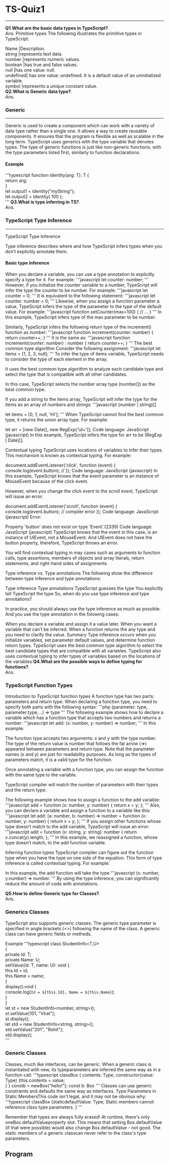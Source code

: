 # TS-Quiz1
---
__Q1.What are the basic data types in TypeScript?__.\
Ans. 
Primitive types
The following illustrates the primitive types in TypeScript:

Name	 |Description.\
string	 |represents text data.\
number	 |represents numeric values.\
boolean	 |has true and false values.\
null	 |has one value: null.\
undefined|	has one value: undefined. It is a default value of an uninitialized variable.\
symbol	 |represents a unique constant value.\
__Q2.What is Generic data type?__.\
Ans. 
 ### Generic
 ---
Generic is used to create a component which can work with a variety of data type rather than a single one. It allows a way to create reusable components. It ensures that the program is flexible as well as scalable in the long term. TypeScript uses generics with the type variable <T> that denotes types. The type of generic functions is just like non-generic functions, with the type parameters listed first, similarly to function declarations.

#### Example
'''typescript
function identity<T>(arg: T): T {  
    return arg;  
}  
let output1 = identity<string>("myString");  
let output2 = identity<number>( 100 );  
'''
__Q3.What is type inferring in TS?__.\
Ans.
### TypeScript Type Inference
---
TypeScript Type Inference

Type inference describes where and how TypeScript infers types when you don’t explicitly annotate them.

#### Basic type inference
When you declare a variable, you can use a type annotation to explicitly specify a type for it.
 For example:
'''javascript
let counter: number;
'''
However, if you initialize the counter variable to a number, TypeScript will infer the type the counter to be number. For example:
'''javascript
let counter = 0;
'''
It is equivalent to the following statement:
'''javascript
let counter: number = 0;
'''
Likewise, when you assign a function parameter a value, TypeScript infers the type of the parameter to the type of the default value. For example:
'''javascript
function setCounter(max=100) {
    // ...
}
'''
In this example, TypeScript infers type of the max parameter to be number.

Similarly, TypeScript infers the following return type of the increment() function as number:
'''javascript
function increment(counter: number) {
    return counter++;
}
'''
It is the same as:
'''javascript
function increment(counter: number) : number {
    return counter++;
}
'''
The best common type algorithm
Consider the following assignment:
'''javascript
let items = [1, 2, 3, null];
'''
To infer the type of items variable, TypeScript needs to consider the type of each element in the array.

It uses the best common type algorithm to analyze each candidate type and select the type that is compatible with all other candidates.

In this case, TypeScript selects the number array type (number[]) as the best common type.

If you add a string to the items array, TypeScript will infer the type for the items as an array of numbers and strings:
 '''javascript
(number | string)[]

let items = [0, 1, null, 'Hi'];
'''
When TypeScript cannot find the best common type, it returns the union array type. For example:

let arr = [new Date(), new RegExp('\d+')];
Code language: JavaScript (javascript)
In this example, TypeScript infers the type for arr to be (RegExp | Date)[].

Contextual typing
TypeScript uses locations of variables to infer their types. This mechanism is known as contextual typing. For example:

document.addEventListener('click', function (event) {
    console.log(event.button); // 
});
Code language: JavaScript (javascript)
In this example, TypeScript knows that the event parameter is an instance of MouseEvent because of the click event.

However, when you change the click event to the scroll event, TypeScript will issue an error:

document.addEventListener('scroll', function (event) {
    console.log(event.button); // compiler error
});
Code language: JavaScript (javascript)
Error:

Property 'button' does not exist on type 'Event'.(2339)
Code language: JavaScript (javascript)
TypeScript knows that the event in this case, is an instance of UIEvent, not a MouseEvent. And UIEvent does not have the button property, therefore, TypeScript throws an error.

You will find contextual typing in may cases such as arguments to function calls, type assertions, members of objects and array literals, return statements, and right-hand sides of assignments.

Type inference vs. Type annotations
The following show the difference between type inference and type annotations:

Type inference	Type annotations
TypeScript guesses the type	You explicitly tell TypeScript the type
So, when do you use type inference and type annotations?

In practice, you should always use the type inference as much as possible. And you use the type annotation in the folowing cases:

When you declare a variable and assign it a value later.
When you want a variable that can’t be inferred.
When a function returns the any type and you need to clarify the value.
Summary
Type inference occurs when you initialize variables, set parameter default values, and determine function return types.
TypeScript uses the best common type algorithm to select the best candidate types that are compatible with all variables.
TypeScript also uses contextual typing to infer types of variables based on the locations of the variables
__Q4.What are the possible ways to define typing for functions?__.\
Ans.
### TypeScript Function Types

Introduction to TypeScript function types
A function type has two parts: parameters and return type. When declaring a function type, you need to specify both parts with the following syntax:
'''php
(parameter: type, parameter:type,...) => type
'''
The following example shows how to declare a variable which has a function type that accepts two numbers and returns a number:
'''javascript
let add: (x: number, y: number) => number;
'''
In this example:

The function type accepts two arguments: x and y with the type number.
The type of the return value is number that follows the fat arrow (=>) appeared between parameters and return type.
Note that the parameter names (x and y) are just for readability purposes. As long as the types of parameters match, it is a valid type for the function.

Once annotating a variable with a function type, you can assign the function with the same type to the variable.

TypeScript compiler will match the number of parameters with their types and the return type.

The following example shows how to assign a function to the add variable:
'''javascript
add = function (x: number, y: number) {
    return x + y;
};
'''
Also, you can declare a variable and assign a function to a variable like this:
'''javascript
let add: (a: number, b: number) => number =
    function (x: number, y: number) {
        return x + y;
    };
'''
If you assign other functions whose type doesn’t match to the add variable, TypeScript will issue an error:
'''javascript
add = function (x: string, y: string): number {
    return x.concat(y).length;
};
'''
In this example, we reassigned a function, whose type doesn’t match, to the add function variable.

Inferring function types
TypeScript compiler can figure out the function type when you have the type on one side of the equation. This form of type inference is called contextual typing. For example:


In this example, the add function will take the type
'''javascript
 (x: number, y:number) => number.
'''
By using the type inference, you can significantly reduce the amount of code with annotations.


__Q5.How to define Generic type for Classes?__.\
Ans.
### Generics Classes
TypeScript also supports generic classes. The generic type parameter is specified in angle brackets (<>) following the name of the class. A generic class can have generic fields or methods.

Example
'''typescript
class StudentInfo<T,U>  
{   
    private Id: T;  
    private Name: U;  
    setValue(id: T, name: U): void {   
        this.Id = id;  
        this.Name = name;  
    }  
    display():void {   
        console.log(`Id = ${this.Id}, Name = ${this.Name}`);  
    }  
}  
let st = new StudentInfo<number, string>();  
st.setValue(101, "Virat");  
st.display();  
let std = new StudentInfo<string, string>();  
std.setValue("201", "Rohit");  
std.display();  
'''
### Generic Classes
Classes, much like interfaces, can be generic. When a generic class is instantiated with new, its typeparameters are inferred the same way as in a function call:
'''typescript
classBox<Type> {
    contents: Type;
    constructor(value: Type) 
    {this.contents = value;  
        }
    }
    constb = newBox("hello!");
    const b: Box<string>
'''
Classes can use generic constraints and defaults the same way as interfaces.
Type Parameters in Static MembersThis code isn't legal, and it may not be obvious why:
'''typescript
classBox<Type>
 {staticdefaultValue: Type;
  Static members cannot reference class type parameters.
  }
  '''
  
Remember that types are always fully erased! At runtime, there's only oneBox.defaultValueproperty slot.
 This means that setting Box<string>.defaultValue (if that were possible) would also change Box<number>.defaultValue - not good. 
 The static members of a generic classcan never refer to the class's type parameters.

 ## Program


 
